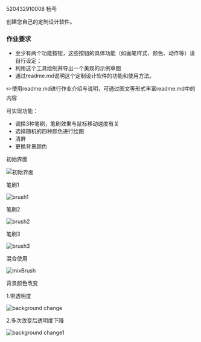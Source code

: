 520432910008 杨芩

创建您自己的定制设计软件。

### 作业要求

- 至少有两个功能按钮，这些按钮的具体功能（如画笔样式、颜色、动作等）请自行设定；
- 利用这个工具绘制并导出一个美观的示例草图
- 通过readme.md说明这个定制设计软件的功能和使用方法。

✏️使用readme.md进行作业介绍与说明，可通过图文等形式丰富readme.md中的内容



可实现功能：
- 调换3种笔刷，笔刷效果与鼠标移动速度有关
- 选择随机的四种颜色进行绘图
- 清屏
- 更换背景颜色

初始界面

![初始界面](https://user-images.githubusercontent.com/90942805/138600426-78e44f0e-df56-4c30-9abd-385eea9e737b.png)


笔刷1

![brush1](https://user-images.githubusercontent.com/90942805/138600432-88cad420-cc99-491e-8b87-6e6ec5d16a01.png)


笔刷2

![brush2](https://user-images.githubusercontent.com/90942805/138600435-5460f2d3-c14e-4e39-a078-6b21c5f66fbc.png)


笔刷3

![brush3](https://user-images.githubusercontent.com/90942805/138600477-4fb2b640-4806-496c-81d1-f18c523f1857.png)


混合使用

![mixBrush](https://user-images.githubusercontent.com/90942805/138600507-15d19062-6fbd-4a13-a61a-2b0859701f6d.png)


背景颜色改变

1.带透明度

![background change](https://user-images.githubusercontent.com/90942805/138600532-eb0be1df-d435-42f1-81dd-e5c1d2ad4360.png)


2.多次改变后透明度下降

![background change1](https://user-images.githubusercontent.com/90942805/138600548-01668fff-fc07-4714-80c9-d44a015db280.png)

